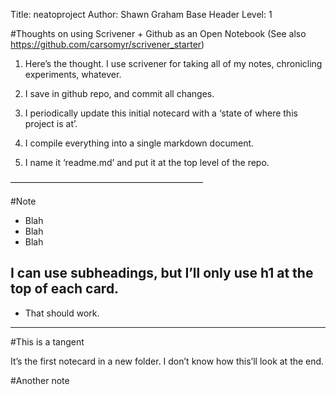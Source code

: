 Title: neatoproject
Author: Shawn Graham
Base Header Level: 1

#Thoughts on using Scrivener + Github as an Open Notebook
(See also https://github.com/carsomyr/scrivener_starter)

1. Here’s the thought. I use scrivener for taking all of my notes, chronicling experiments, whatever. 

2. I save in github repo, and commit all changes.

3. I periodically update this initial notecard with a ‘state of where this project is at’.

4. I compile everything into a single markdown document.

5. I name it ‘readme.md’ and put it at the top level of the repo.



——————————————————————

#Note

+ Blah
+ Blah
+ Blah

## I can use subheadings, but I’ll only use h1 at the top of each card.
+ That should work.


----

#This is a tangent

It’s the first notecard in a new folder. I don’t know how this’ll look at the end.


#Another note